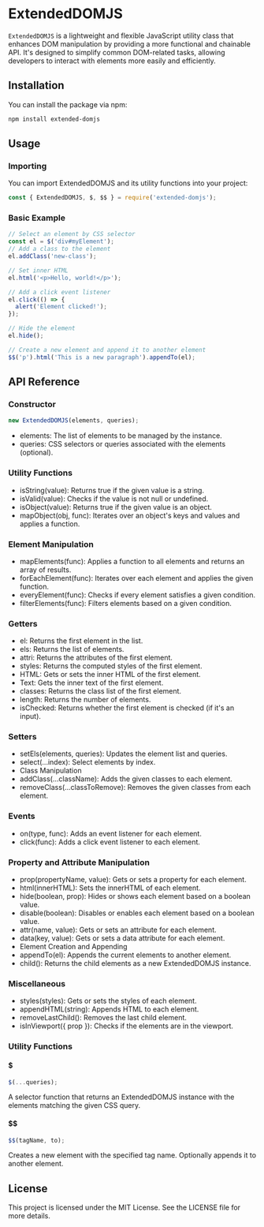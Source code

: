 # ExtendedDOMJS

`ExtendedDOMJS` is a lightweight and flexible JavaScript utility class that enhances DOM manipulation by providing a more functional and chainable API. It's designed to simplify common DOM-related tasks, allowing developers to interact with elements more easily and efficiently.

## Installation

You can install the package via npm:

```bash
npm install extended-domjs
```

## Usage

### Importing

You can import ExtendedDOMJS and its utility functions into your project:

```js 
const { ExtendedDOMJS, $, $$ } = require('extended-domjs');
```


### Basic Example
```javascript
// Select an element by CSS selector
const el = $('div#myElement');
// Add a class to the element
el.addClass('new-class');

// Set inner HTML
el.html('<p>Hello, world!</p>');

// Add a click event listener
el.click(() => {
  alert('Element clicked!');
});

// Hide the element
el.hide();

// Create a new element and append it to another element
$$('p').html('This is a new paragraph').appendTo(el);
```

## API Reference

### Constructor
```js
new ExtendedDOMJS(elements, queries);
```

 - elements: The list of elements to be managed by the instance.
 - queries: CSS selectors or queries associated with the elements (optional).
### Utility Functions
 
 - isString(value): Returns true if the given value is a string.
 - isValid(value): Checks if the value is not null or undefined.
 - isObject(value): Returns true if the given value is an object.
 - mapObject(obj, func): Iterates over an object's keys and values and applies a function.
### Element Manipulation
 - mapElements(func): Applies a function to all elements and returns an array of results.
 - forEachElement(func): Iterates over each element and applies the given function.
 - everyElement(func): Checks if every element satisfies a given condition.
 - filterElements(func): Filters elements based on a given condition.
### Getters
 - el: Returns the first element in the list.
 - els: Returns the list of elements.
 - attri: Returns the attributes of the first element.
 - styles: Returns the computed styles of the first element.
 - HTML: Gets or sets the inner HTML of the first element.
 - Text: Gets the inner text of the first element.
 - classes: Returns the class list of the first element.
 - length: Returns the number of elements.
 - isChecked: Returns whether the first element is checked (if it's an input).
### Setters
 - setEls(elements, queries): Updates the element list and queries.
 - select(...index): Select elements by index.
 - Class Manipulation
 - addClass(...className): Adds the given classes to each element.
 - removeClass(...classToRemove): Removes the given classes from each element.
### Events
 - on(type, func): Adds an event listener for each element.
 - click(func): Adds a click event listener to each element.
### Property and Attribute Manipulation
 - prop(propertyName, value): Gets or sets a property for each element.
 - html(innerHTML): Sets the innerHTML of each element.
 - hide(boolean, prop): Hides or shows each element based on a boolean value.
 - disable(boolean): Disables or enables each element based on a boolean value.
 - attr(name, value): Gets or sets an attribute for each element.
 - data(key, value): Gets or sets a data attribute for each element.
 - Element Creation and Appending
 - appendTo(el): Appends the current elements to another element.
 - child(): Returns the child elements as a new ExtendedDOMJS instance.
### Miscellaneous
 - styles(styles): Gets or sets the styles of each element.
 - appendHTML(string): Appends HTML to each element.
 - removeLastChild(): Removes the last child element.
 - isInViewport({ prop }): Checks if the elements are in the viewport.

### Utility Functions

#### $
```js 
$(...queries);
```
A selector function that returns an ExtendedDOMJS instance with the elements matching the given CSS query.

#### $$
```js
$$(tagName, to);
```
Creates a new element with the specified tag name. Optionally appends it to another element.

## License
This project is licensed under the MIT License. See the LICENSE file for more details.